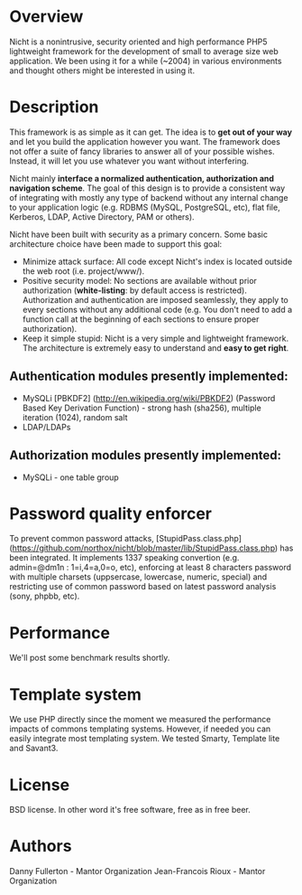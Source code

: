 # Overview
Nicht is a nonintrusive, security oriented and high performance PHP5 lightweight framework for the development of small to average size web application. We been using it for a while (~2004) in various environments and thought others might be interested in using it.

# Description
This framework is as simple as it can get. The idea is to **get out of your way** and let you build the application however you want. The framework does not offer a suite of fancy libraries to answer all of your possible wishes. Instead, it will let you use whatever you want without interfering.

Nicht mainly **interface a normalized authentication, authorization and navigation scheme**. The goal of this design is to provide a consistent way of integrating with mostly any type of backend without any internal change to your application logic (e.g. RDBMS (MySQL, PostgreSQL, etc), flat file, Kerberos, LDAP, Active Directory, PAM or others).

Nicht have been built with security as a primary concern. Some basic architecture choice have been made to support this goal: 

* Minimize attack surface: All code except Nicht's index is located outside the web root (i.e. project/www/).
* Positive security model: No sections are available without prior authorization (**white-listing**: by default access is restricted). Authorization and authentication are imposed seamlessly, they apply to every sections without any additional code (e.g. You don't need to add a function call at the beginning of each sections to ensure proper authorization).
* Keep it simple stupid: Nicht is a very simple and lightweight framework. The architecture is extremely easy to understand and **easy to get right**.

## Authentication modules presently implemented:
* MySQLi [PBKDF2] (http://en.wikipedia.org/wiki/PBKDF2) (Password Based Key Derivation Function) - strong hash (sha256), multiple iteration (1024), random salt
* LDAP/LDAPs

## Authorization modules presently implemented:
* MySQLi - one table group

# Password quality enforcer
To prevent common password attacks, [StupidPass.class.php] (https://github.com/northox/nicht/blob/master/lib/StupidPass.class.php) has been integrated. It implements 1337 speaking convertion (e.g. admin=@dm1n : 1=i,4=a,0=o, etc), enforcing at least 8 characters password with multiple charsets (uppsercase, lowercase, numeric, special) and restricting use of common password based on latest password analysis (sony, phpbb, etc).

# Performance
We'll post some benchmark results shortly.

# Template system
We use PHP directly since the moment we measured the performance impacts of commons templating systems. However, if needed you can easily integrate most templating system. We tested Smarty, Template lite and Savant3.

# License
BSD license. In other word it's free software, free as in free beer.

# Authors
Danny Fullerton - Mantor Organization
Jean-Francois Rioux - Mantor Organization

